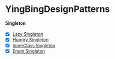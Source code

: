 # YingBingDesignPatterns
#### Singleton 
- [x] [Lazy Singleton](/com/yinbing/designpatterns/LazySingletonTest.java)
- [x] [Hungry Singleton](/com/yinbing/designpatterns/HungrySingletonTest.java)
- [x] [InnerClass Singleton](/com/yinbing/designpatterns/InnerClassSingletonTest.java)
- [x] [Enum Singleton](/com/yinbing/designpatterns/EnumSingleton.java)